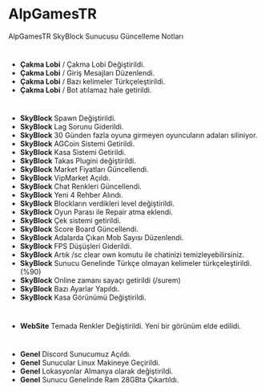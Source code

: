 # AlpGamesTR
AlpGamesTR SkyBlock Sunucusu Güncelleme Notları
#
- __Çakma Lobi__ / Çakma Lobi Değiştirildi.
- __Çakma Lobi__ / Giriş Mesajları Düzenlendi.
- __Çakma Lobi__ / Bazı kelimeler Türkçeleştirildi.
- __Çakma Lobi__ / Bot atılamaz hale getirildi.
#
- __SkyBlock__ Spawn Değiştirildi.
- __SkyBlock__ Lag Sorunu Giderildi.
- __SkyBlock__ 30 Günden fazla oyuna girmeyen oyuncuların adaları siliniyor.
- __SkyBlock__ AGCoin Sistemi Getirildi.
- __SkyBlock__ Kasa Sistemi Getirildi.
- __SkyBlock__ Takas Plugini değiştirildi.
- __SkyBlock__ Market Fiyatları Güncellendi.
- __SkyBlock__ VipMarket Açıldı.
- __SkyBlock__ Chat Renkleri Güncellendi.
- __SkyBlock__ Yeni 4 Rehber Alındı.
- __SkyBlock__ Blockların verdikleri level değiştirildi.
- __SkyBlock__ Oyun Parası ile Repair atma eklendi.
- __SkyBlock__ Çek sistemi getirildi.
- __SkyBlock__ Score Board Güncellendi.
- __SkyBlock__ Adalarda Çıkan Mob Sayısı Düzenlendi.
- __SkyBlock__ FPS Düşüşleri Giderildi.
- __SkyBlock__ Artık /sc clear own komutu ile chatinizi temizleyebilirsiniz.
- __SkyBlock__ Sunucu Genelinde Türkçe olmayan kelimeler türkçeleştirildi. (%90)
- __SkyBlock__ Online zamanı sayaçı getirildi (/surem)
- __SkyBlock__ Bazı Ayarlar Yapıldı.
- __SkyBlock__ Kasa Görünümü Değiştirildi.
#
- __WebSite__ Temada Renkler Değiştirildi. Yeni bir görünüm elde edilidi.
#
- __Genel__ Discord Sunucumuz Açıldı.
- __Genel__ Sunucular Linux Makineye Geçirildi.
- __Genel__ Lokasyonlar Almanya olarak değiştirildi.
- __Genel__ Sunucu Genelinde Ram 28GBta Çıkartıldı.

